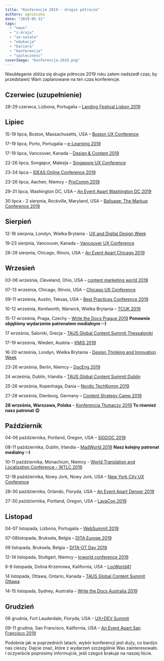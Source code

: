 ```yaml
---
title: "Konferencje 2019 - drugie półrocze"
authors: agnieszka
date: "2019-05-31"
tags:
  - "news"
  - "z-kraju"
  - "ze-swiata"
  - "edukacja"
  - "kariera"
  - "konferencje"
  - "spolecznosc"
coverImage: "Konferencje-2019.png"
---
```


Nieubłaganie zbliża się drugie półrocze 2019 roku zatem nadszedł czas, by
przedstawić Wam zaplanowane na ten czas konferencje.

## **Czerwiec (uzupełnienie)**

28-29 czerwca, Lizbona, Portugalia –
[Landing Festival Lisbon 2019](https://landingfestival.com/)

## **Lipiec**

15-19 lipca, Boston, Massachusetts, USA
– [Boston UX Conference](https://www.nngroup.com/training/boston/)

17-19 lipca, Porto, Portugalia –
[e-Learning 2019](https://www.elearning-conf.org/)

17-19 lipca, Vancouver, Kanada –
[Design & Content 2019](https://content.design/)

22-26 lipca, Songapur, Malezja –
[Singapore UX Conference](https://www.nngroup.com/training/singapore/)

23-24 lipca –
[IDEAS Online Conference 2019](https://ideas.infomanagementcenter.com/)

23-26 lipca, Aachen, Niemcy – [ProComm 2019](https://attend.ieee.org/procomm/)

29-31 lipca, Washington DC, USA –
[An Event Apart Washington DC 2019](https://aneventapart.com/event/washington-dc-2019)

30 lipca - 2 sierpnia, Rockville, Maryland, USA –
[Balisage: The Markup Conference 2019](http://www.balisage.net/)

## **Sierpień**

12-16 sierpnia, Londyn, Wielka Brytania -
[UX and Digital Design Week](https://futurelondonacademy.co.uk/en/course/ux-and-digital-design)

19-23 sierpnia, Vancouver, Kanada –
[Vancouver UX Conference](https://www.nngroup.com/training/vancouver/)

26-28 sierpnia, Chicago, Illinois, USA –
[An Event Apart Chicago 2019](https://aneventapart.com/event/chicago-2019)

## **Wrzesień**

03-06 września, Cleveland, Ohio, USA –
[content marketing world 2019](https://www.contentmarketingworld.com/)

07-13 września, Chicago, Illinois, USA –
[Chicago UX Conference](https://www.nngroup.com/training/chicago/)

09-11 września, Austin, Teksas, USA –
[Best Practices Conference 2019](https://bp.infomanagementcenter.com/)

10-12 września, Kenilworth, Warwick, Wielka Brytania –
[TCUK 2019](http://technicalcommunicationuk.com/)

15-17 września, Praga, Czechy –
[Write the Docs Prague 2019](http://www.writethedocs.org/conf/prague/2019/)
**Ponownie objęliśmy wydarzenie patronatem medialnym :-)**

17 września, Saloniki, Grecja –
[TAUS Global Content Summit Thessaloniki](https://www.taus.net/events/summits/72-taus-global-content-summit-thessaloniki)

17-19 września, Wiedeń, Austria – [KMIS 2019](http://www.kmis.ic3k.org/)

16-20 września, Londyn, Wielka Brytania -
[Design Thinking and Innovation Week](https://futurelondonacademy.co.uk/en/course/design-thinking-and-innovation)

23-26 września, Berlin, Niemcy –
[DocEng 2019](https://doceng.org/doceng2019/index)

24 września, Dublin, Irlandia –
[TAUS Global Content Summit Dublin](https://www.taus.net/events/summits/76-taus-global-content-summit-dublin)

25-26 września, Kopenhaga, Dania –
[Nordic TechKomm 2019](https://nordic-techkomm.com/)

27-28 września, Dienburg, Germany –
[Content Strategy Camp 2019](https://www.cscamp.de/)

**28 września, Warszawa, Polska** –
[Konferencja Tłumaczy 2019](https://www.konferencjatlumaczy.pl/) **To również
nasz patronat 😉**

## **Październik**

04-06 października, Portland, Oregon, USA –
[SIGDOC 2019](https://sigdoc.acm.org/conference/2019/)

08-11 października, Dublin, Irlandia –
[MadWorld 2019](https://www.madcapsoftware.com/conference/madworld-2019-dublin/)
**Nasz kolejny patronat medialny :-)**

10-11 października, Monachium, Niemcy -
[World Translation and Localization Conference - WTLC 2019](https://pgsolx.com/WTLC/)

12-18 października, Nowy Jork, Nowy Jork, USA –
[New York City UX Conference](https://www.nngroup.com/training/new-york-city/)

28-30 października, Orlando, Floryda, USA –
[An Event Apart Denver 2019](https://aneventapart.com/event/denver-2019)

27-30 października, Portland, Oregon, USA –
[LavaCon 2019](https://lavacon.org/2019/)

## **Listopad**

04-07 listopada, Lizbona, Portugalia – [WebSummit 2019](https://websummit.com/)

07-08listopada, Bruksela, Belgia –
[DITA Europe 2019](https://ditaeurope.infomanagementcenter.com/)

09 listopada, Bruksela, Belgia –
[DITA-OT Day 2019](https://www.oxygenxml.com/events/2019/dita-ot_day.html)

12-14 listopada, Stuttgart, Niemcy –
[tcworld conference 2019](https://conferences.tekom.de/tcworld19/registration/)

6-8 listopada, Dolina Krzemowa, Kalifornia, USA –
[LocWorld41](https://locworld.com/events/locworld41-silicon-valley-2019/)

14 listopada, Ottawa, Ontario, Kanada –
[TAUS Global Content Summit Ottawa](https://www.taus.net/events/summits/86-taus-global-content-summit-ottawa)

14-15 listopada, Sydney, Australia –
[Write the Docs Australia 2019](http://www.writethedocs.org/conf/australia/2019/)

## **Grudzień**

06 grudnia, Fort Lauderdale, Floryda, USA –
[UX+DEV Summit](https://uxdsummit.com/)

09-11 grudnia, San Francisco, Kalifornia, USA –
[An Event Apart San Francisco 2019](https://aneventapart.com/event/san-francisco-2019)

Podobnie jak w poprzednich latach, wybór konferencji jest duży, co bardzo nas
cieszy. Dajcie znać, które z wydarzeń szczególnie Was zainteresowało. I
oczywiście poprosimy informujcie, jeśli czegoś brakuje na naszej liście.
